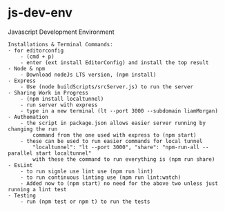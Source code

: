 # js-dev-env
 Javascript Development Environment

	Installations & Terminal Commands:
	- for editorconfig 
		- (cmd + p)
		- enter (ext install EditorConfig) and install the top result
	- Node & npm 
		- Download nodeJs LTS version, (npm install) 
	- Express 
		- Use (node buildScripts/srcServer.js) to run the server
	- Sharing Work in Progress 
		- (npm install localtunnel) 
		- run server with express
		- type in a new terminal (lt --port 3000 --subdomain liamMorgan)
	- Authomation 
		- the script in package.json allows easier server running by changing the run 
			command from the one used with express to (npm start)
		- these can be used to run easier commands for local tunnel 
			"localtunnel": "lt --port 3000", "share": "npm-run-all --parallel start localtunnel" 
			with these the command to run everything is (npm run share)
	- EsLint
		- to run signle use lint use (npm run lint)
		- to run continuous linting use (npm run lint:watch)
		- Added now to (npm start) no need for the above two unless just running a lint test
	- Testing
		- run (npm test or npm t) to run the tests
